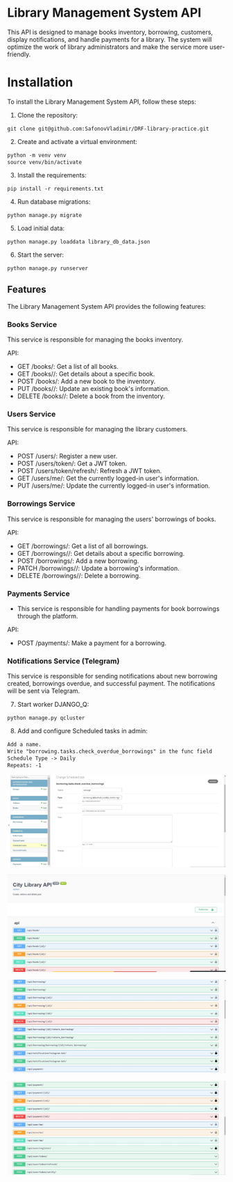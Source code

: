 # Library Management System API
This API is designed to manage books inventory, borrowing, customers, display notifications, and handle payments for a library. The system will optimize the work of library administrators and make the service more user-friendly.

# Installation
To install the Library Management System API, follow these steps:

1. Clone the repository:

```
git clone git@github.com:SafonovVladimir/DRF-library-practice.git

```
2. Create and activate a virtual environment:

```
python -m venv venv
source venv/bin/activate

```
3. Install the requirements:

```
pip install -r requirements.txt
```
4. Run database migrations:
```
python manage.py migrate
```
5. Load initial data:
```
python manage.py loaddata library_db_data.json
```
6. Start the server:
```
python manage.py runserver
```
## Features
The Library Management System API provides the following features:

### Books Service
This service is responsible for managing the books inventory.

API:

- GET /books/: Get a list of all books.
- GET /books/<id>/: Get details about a specific book.
- POST /books/: Add a new book to the inventory.
- PUT /books/<id>/: Update an existing book's information.
- DELETE /books/<id>/: Delete a book from the inventory.
### Users Service
This service is responsible for managing the library customers.

API:

- POST /users/: Register a new user.
- POST /users/token/: Get a JWT token.
- POST /users/token/refresh/: Refresh a JWT token.
- GET /users/me/: Get the currently logged-in user's information.
- PUT /users/me/: Update the currently logged-in user's information.
### Borrowings Service
This service is responsible for managing the users' borrowings of books.

API:

- GET /borrowings/: Get a list of all borrowings.
- GET /borrowings/<id>/: Get details about a specific borrowing.
- POST /borrowings/: Add a new borrowing.
- PATCH /borrowings/<id>/: Update a borrowing's information.
- DELETE /borrowings/<id>/: Delete a borrowing.
### Payments Service
- This service is responsible for handling payments for book borrowings through the platform.

API:

- POST /payments/: Make a payment for a borrowing.
### Notifications Service (Telegram)
This service is responsible for sending notifications about new borrowing created, borrowings overdue, and successful payment. The notifications will be sent via Telegram.

7. Start worker DJANGO_Q:
```
python manage.py qcluster
```

8. Add and configure Scheduled tasks in admin:
```
Add a name.
Write "borrowing.tasks.check_overdue_borrowings" in the func field
Schedule Type -> Daily
Repeats: -1
```
![](readme_pictures\1.jpg)

![](readme_pictures\2.jpg)

![](readme_pictures\3.jpg)

![](readme_pictures\4.jpg)